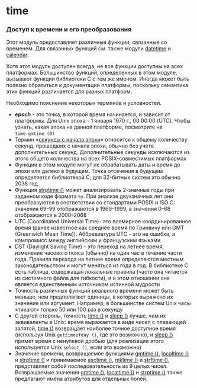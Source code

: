 # time

### Доступ к времени и его преобразования

Этот модуль предоставляет различные функции, связанные со временем. Для связанных функций см. также модули [datetime](../../specialnye-tipy-dannykh/datetime.md) и [calendar](../../specialnye-tipy-dannykh/calendar.md).

Хотя этот модуль доступен всегда, не все функции доступны на всех платформах. Большинство функций, определенных в этом модуле, вызывают функции библиотеки C с тем же именем. Иногда может быть полезно обратиться к документации платформы, поскольку семантика этих функций различается для разных платформ.

Необходимо пояснение некоторых терминов и условностей.

* _**epoch**_ - это точка, в которой время начинается, и зависит от платформы. Для Unix эпоха - 1 января 1970 г., 00:00:00 \(UTC\). Чтобы узнать, какая эпоха на данной платформе, посмотрите на `time.gmtime (0)`
* Термин «[секунды с начала эпохи](https://en.wikipedia.org/wiki/Leap_second)» относится к общему количеству секунд, прошедших с начала эпохи, обычно без учета дополнительных секунд. Дополнительные секунды исключаются из этого общего количества на всех POSIX-совместимых платформах
* Функции в этом модуле могут не обрабатывать даты и время до эпохи или далеко в будущем. Точка отсечения в будущем определяется библиотекой C; для 32-битных систем это обычно 2038 год
* Функция [strptime \(\)](funkcii-time/time.strptime.md) может анализировать 2-значные годы при заданном коде формата `%y`. При анализе двухзначных лет они преобразуются в соответствии со стандартами POSIX и ISO C: значения 69–99 отображаются в 1969–1999, а значения 0–68 отображаются в 2000–2068
* UTC \(Coordinated Universal Time\)- это всемирное координированное время \(ранее известное как среднее время по Гринвичу или GMT \(Greenwich Mean Time\)\). Аббревиатура UTC - это не ошибка, а компромисс между английским и французским языками
* DST \(Daylight Saving Time\) - это переход на летнее время, изменение часового пояса \(обычно\) на один час в течение части года. Правила перехода на летнее время определяются местным законодательством и могут меняться из года в год. В библиотеке C есть таблица, содержащая локальные правила \(часто она читается из системного файла для гибкости\), и в этом отношении она является единственным источником истинной мудрости
* Точность различных функций реального времени может быть меньше, чем предполагают единицы, в которых выражено их значение или аргумент. Например, в большинстве систем Unix часы «тикают» только 50 или 100 раз в секунду
* С другой стороны, точность [time \(\)](funkcii-time/time.time.md) и [sleep \(\)](funkcii-time/time.sleep.md) лучше, чем их эквиваленты в Unix: время выражается в виде чисел с плавающей запятой, [time \(\)](funkcii-time/time.time.md) возвращает наиболее точное доступное время \(используя Unix `gettimeofday ()`, где это возможно\), и [sleep \(\)](funkcii-time/time.sleep.md) примет время с ненулевой дробью \(для реализации этого используется Unix `select ()`, если это возможно\)
* Значение времени, возвращаемое функциями [gmtime \(\)](funkcii-time/time.gmtime.md), [localtime \(\)](funkcii-time/time.localtime.md) и [strptime \(\)](funkcii-time/time.strptime.md) и принимаемое [asctime \(\)](funkcii-time/time.asctime.md), [mktime \(\)](funkcii-time/time.mktime.md) и [strftime \(\)](funkcii-time/time.strftime.md), представляет собой последовательность из 9 целых чисел. Возвращаемые значения [gmtime \(\)](funkcii-time/time.gmtime.md), [localtime \(\)](funkcii-time/time.localtime.md) и [strptime \(\)](funkcii-time/time.strptime.md) также предлагают имена атрибутов для отдельных полей.

